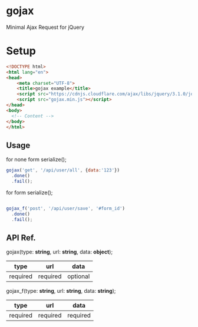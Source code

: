 # gojax
Minimal Ajax Request for jQuery

# Setup

```html
<!DOCTYPE html>
<html lang="en">
<head>
	<meta charset="UTF-8">
	<title>gojax example</title>
	<script src="https://cdnjs.cloudflare.com/ajax/libs/jquery/3.1.0/jquery.min.js"></script>
	<script src="gojax.min.js"></script>
</head>
<body>
  <!-- Content -->
</body>
</html>
```

## Usage

for none form serialize();

```javascript
gojax('get', '/api/user/all', {data:'123'})
  .done()
  .fail();
```

for form serialize();
```javascript

gojax_f('post', '/api/user/save', '#form_id')
  .done()
  .fail();
```

## API Ref.

gojax(type: **string**, url: **string**, data: **object**);

| type        | url           | data  |
| ------------- |:-------------:| -----|
| required     | required | optional |


gojax_f(type: **string**, url: **string**, data: **string**);

| type        | url           | data  |
| ------------- |:-------------:| -----|
| required     | required |  required |

